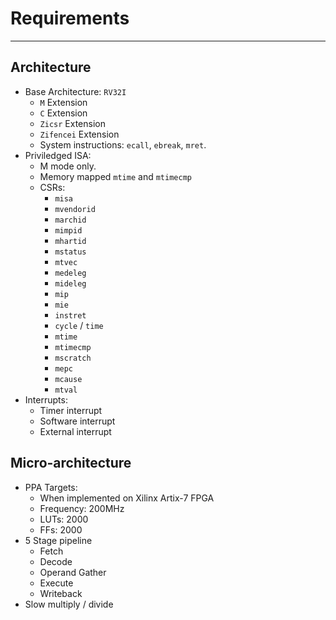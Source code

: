 
# Requirements

---

## Architecture

- Base Architecture: `RV32I`
  - `M` Extension
  - `C` Extension
  - `Zicsr` Extension
  - `Zifencei` Extension
  - System instructions: `ecall`, `ebreak`, `mret`.
- Priviledged ISA:
  - M mode only.
  - Memory mapped `mtime` and `mtimecmp`
  - CSRs:
    - `misa`
    - `mvendorid`
    - `marchid`
    - `mimpid`
    - `mhartid`
    - `mstatus`
    - `mtvec`
    - `medeleg`
    - `mideleg`
    - `mip`
    - `mie`
    - `instret`
    - `cycle` / `time`
    - `mtime`
    - `mtimecmp`
    - `mscratch`
    - `mepc`
    - `mcause`
    - `mtval`
- Interrupts:
  - Timer interrupt
  - Software interrupt
  - External interrupt

## Micro-architecture

- PPA Targets:
  - When implemented on Xilinx Artix-7 FPGA
  - Frequency: 200MHz
  - LUTs: 2000
  - FFs: 2000
- 5 Stage pipeline
  - Fetch
  - Decode
  - Operand Gather
  - Execute
  - Writeback
- Slow multiply / divide
